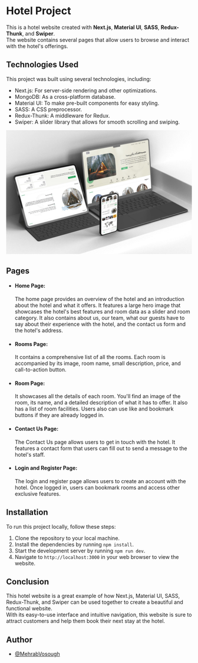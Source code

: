 # Hotel Project

This is a hotel website created with **Next.js**, **Material UI**, **SASS**, **Redux-Thunk**, and **Swiper**. \
The website contains several pages that allow users to browse and interact with the hotel's offerings.

## Technologies Used

This project was built using several technologies, including:

- Next.js: For server-side rendering and other optimizations.
- MongoDB: As a cross-platform database.
- Material UI: To make pre-built components for easy styling.
- SASS: A CSS preprocessor.
- Redux-Thunk: A middleware for Redux.
- Swiper: A slider library that allows for smooth scrolling and swiping.

![Next js Hotel Page](public/images/preview.jpg)

## Pages

- #### Home Page:

  The home page provides an overview of the hotel and an introduction about the hotel and what it offers. It features a large hero image that showcases the hotel's best features and room data as a slider and room category. It also contains about us, our team, what our guests have to say about their experience with the hotel, and the contact us form and the hotel's address.

- #### Rooms Page:

  It contains a comprehensive list of all the rooms. Each room is accompanied by its image, room name, small description, price, and call-to-action button.

- #### Room Page:

  It showcases all the details of each room. You'll find an image of the room, its name, and a detailed description of what it has to offer. It also has a list of room facilities.
  Users also can use like and bookmark buttons if they are already logged in.

- #### Contact Us Page:

  The Contact Us page allows users to get in touch with the hotel. It features a contact form that users can fill out to send a message to the hotel's staff.

- #### Login and Register Page:
  The login and register page allows users to create an account with the hotel. Once logged in, users can bookmark rooms and access other exclusive features.

## Installation

To run this project locally, follow these steps:

1. Clone the repository to your local machine.
2. Install the dependencies by running `npm install`.
3. Start the development server by running `npm run dev`.
4. Navigate to `http://localhost:3000` in your web browser to view the website.

## Conclusion

This hotel website is a great example of how Next.js, Material UI, SASS, Redux-Thunk, and Swiper can be used together to create a beautiful and functional website. \
With its easy-to-use interface and intuitive navigation, this website is sure to attract customers and help them book their next stay at the hotel.

## Author

- [@MehrabVosough](https://github.com/MehrabVosough)
